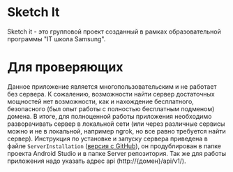 # Sketch It
Sketch it - это групповой проект созданный в рамках образовательной программы "IT школа Samsung". 

# Для проверяющих
Данное приложение является многопользовательским и не работает без сервера. К сожалению, возможности найти сервер достаточных мощностей нет возможности, как и нахождение бесплатного, безопасного (был опыт работы с полностью бесплатным подменом) домена. В итоге, для полноценной работы приложения необходимо разворачивать сервер в локальной сети (или через различные сервисы можно и не в локальной, например ngrok, но все равно требуется найти сервер). Инструкция по установке и запуску сервера приведена в файле `ServerInstallation` ([версия с GitHub](https://github.com/oaeolia/SketchIt/blob/main/Server/ServerInstallation)), он продублирован в папке проекта Android Studio и в папке Server репозитория. Так же для работы приложения надо указать адрес api (http://{домен}/api/v1/).
